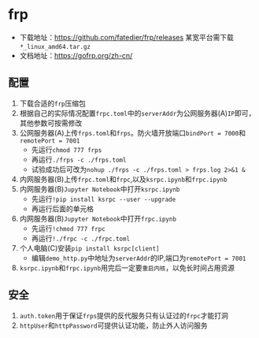 # frp

- 下载地址：https://github.com/fatedier/frp/releases  某宽平台需下载`*_linux_amd64.tar.gz`
- 文档地址：https://gofrp.org/zh-cn/

## 配置

1. 下载合适的`frp`压缩包
2. 根据自己的实际情况配置`frpc.toml`中的`serverAddr`为公网服务器(A)`IP`即可，其他参数可按需修改
3. 公网服务器(A)上传`frps.toml`和`frps`。防火墙开放端口`bindPort = 7000`和`remotePort = 7001`
    - 先运行`chmod 777 frps`
    - 再运行`./frps -c ./frps.toml`
    - 试验成功后可改为`nohup ./frps -c ./frps.toml > frps.log 2>&1 &`
4. 内网服务器(B)上传`frpc.toml`和`frpc`,以及`ksrpc.ipynb`和`frpc.ipynb`
5. 内网服务器(B)`Jupyter Notebook`中打开`ksrpc.ipynb`
    - 先运行`!pip install ksrpc --user --upgrade`
    - 再运行后面的单元格
6. 内网服务器(B)`Jupyter Notebook`中打开`frpc.ipynb`
    - 先运行`!chmod 777 frpc`
    - 再运行`!./frpc -c ./frpc.toml`
7. 个人电脑(C)安装`pip install ksrpc[client]`
    - 编辑`demo_http.py`中地址为`serverAddr`的IP,端口为`remotePort = 7001`
8. `ksrpc.ipynb`和`frpc.ipynb`用完后一定要`重启内核`，以免长时间占用资源

## 安全

1. `auth.token`用于保证`frps`提供的反代服务只有认证过的`frpc`才能打洞
2. `httpUser`和`httpPassword`可提供认证功能，防止外人访问服务